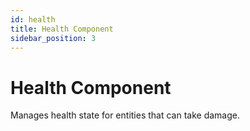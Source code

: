 ```yaml
---
id: health
title: Health Component
sidebar_position: 3
---
```


# Health Component

Manages health state for entities that can take damage. 